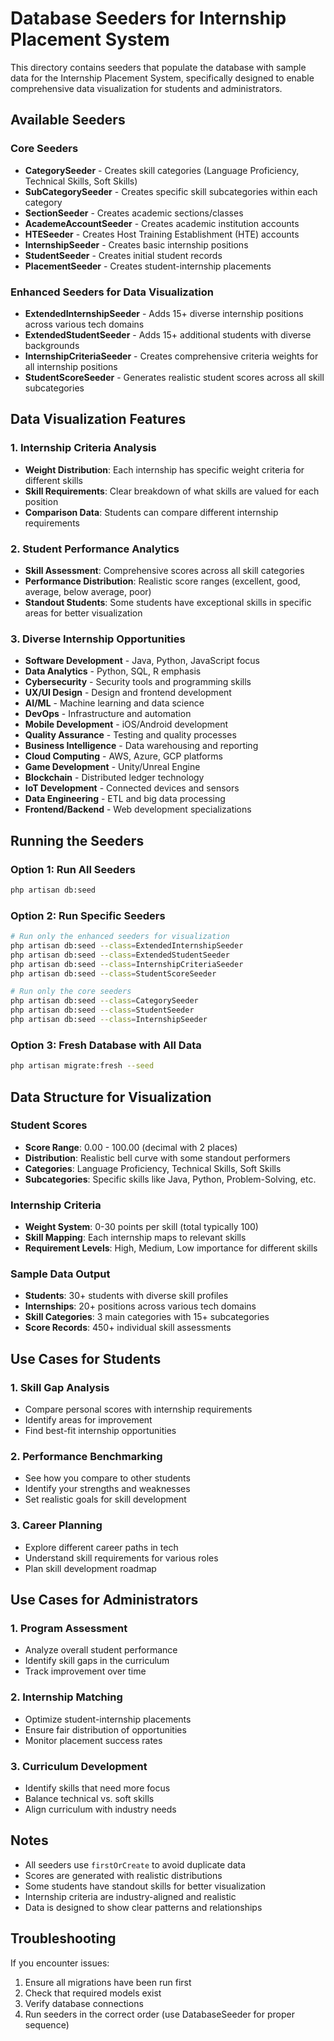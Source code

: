 # Database Seeders for Internship Placement System

This directory contains seeders that populate the database with sample data for the Internship Placement System, specifically designed to enable comprehensive data visualization for students and administrators.

## Available Seeders

### Core Seeders
- **CategorySeeder** - Creates skill categories (Language Proficiency, Technical Skills, Soft Skills)
- **SubCategorySeeder** - Creates specific skill subcategories within each category
- **SectionSeeder** - Creates academic sections/classes
- **AcademeAccountSeeder** - Creates academic institution accounts
- **HTESeeder** - Creates Host Training Establishment (HTE) accounts
- **InternshipSeeder** - Creates basic internship positions
- **StudentSeeder** - Creates initial student records
- **PlacementSeeder** - Creates student-internship placements

### Enhanced Seeders for Data Visualization
- **ExtendedInternshipSeeder** - Adds 15+ diverse internship positions across various tech domains
- **ExtendedStudentSeeder** - Adds 15+ additional students with diverse backgrounds
- **InternshipCriteriaSeeder** - Creates comprehensive criteria weights for all internship positions
- **StudentScoreSeeder** - Generates realistic student scores across all skill subcategories

## Data Visualization Features

### 1. Internship Criteria Analysis
- **Weight Distribution**: Each internship has specific weight criteria for different skills
- **Skill Requirements**: Clear breakdown of what skills are valued for each position
- **Comparison Data**: Students can compare different internship requirements

### 2. Student Performance Analytics
- **Skill Assessment**: Comprehensive scores across all skill categories
- **Performance Distribution**: Realistic score ranges (excellent, good, average, below average, poor)
- **Standout Students**: Some students have exceptional skills in specific areas for better visualization

### 3. Diverse Internship Opportunities
- **Software Development** - Java, Python, JavaScript focus
- **Data Analytics** - Python, SQL, R emphasis
- **Cybersecurity** - Security tools and programming skills
- **UX/UI Design** - Design and frontend development
- **AI/ML** - Machine learning and data science
- **DevOps** - Infrastructure and automation
- **Mobile Development** - iOS/Android development
- **Quality Assurance** - Testing and quality processes
- **Business Intelligence** - Data warehousing and reporting
- **Cloud Computing** - AWS, Azure, GCP platforms
- **Game Development** - Unity/Unreal Engine
- **Blockchain** - Distributed ledger technology
- **IoT Development** - Connected devices and sensors
- **Data Engineering** - ETL and big data processing
- **Frontend/Backend** - Web development specializations

## Running the Seeders

### Option 1: Run All Seeders
```bash
php artisan db:seed
```

### Option 2: Run Specific Seeders
```bash
# Run only the enhanced seeders for visualization
php artisan db:seed --class=ExtendedInternshipSeeder
php artisan db:seed --class=ExtendedStudentSeeder
php artisan db:seed --class=InternshipCriteriaSeeder
php artisan db:seed --class=StudentScoreSeeder

# Run only the core seeders
php artisan db:seed --class=CategorySeeder
php artisan db:seed --class=StudentSeeder
php artisan db:seed --class=InternshipSeeder
```

### Option 3: Fresh Database with All Data
```bash
php artisan migrate:fresh --seed
```

## Data Structure for Visualization

### Student Scores
- **Score Range**: 0.00 - 100.00 (decimal with 2 places)
- **Distribution**: Realistic bell curve with some standout performers
- **Categories**: Language Proficiency, Technical Skills, Soft Skills
- **Subcategories**: Specific skills like Java, Python, Problem-Solving, etc.

### Internship Criteria
- **Weight System**: 0-30 points per skill (total typically 100)
- **Skill Mapping**: Each internship maps to relevant skills
- **Requirement Levels**: High, Medium, Low importance for different skills

### Sample Data Output
- **Students**: 30+ students with diverse skill profiles
- **Internships**: 20+ positions across various tech domains
- **Skill Categories**: 3 main categories with 15+ subcategories
- **Score Records**: 450+ individual skill assessments

## Use Cases for Students

### 1. Skill Gap Analysis
- Compare personal scores with internship requirements
- Identify areas for improvement
- Find best-fit internship opportunities

### 2. Performance Benchmarking
- See how you compare to other students
- Identify your strengths and weaknesses
- Set realistic goals for skill development

### 3. Career Planning
- Explore different career paths in tech
- Understand skill requirements for various roles
- Plan skill development roadmap

## Use Cases for Administrators

### 1. Program Assessment
- Analyze overall student performance
- Identify skill gaps in the curriculum
- Track improvement over time

### 2. Internship Matching
- Optimize student-internship placements
- Ensure fair distribution of opportunities
- Monitor placement success rates

### 3. Curriculum Development
- Identify skills that need more focus
- Balance technical vs. soft skills
- Align curriculum with industry needs

## Notes

- All seeders use `firstOrCreate` to avoid duplicate data
- Scores are generated with realistic distributions
- Some students have standout skills for better visualization
- Internship criteria are industry-aligned and realistic
- Data is designed to show clear patterns and relationships

## Troubleshooting

If you encounter issues:
1. Ensure all migrations have been run first
2. Check that required models exist
3. Verify database connections
4. Run seeders in the correct order (use DatabaseSeeder for proper sequence)

